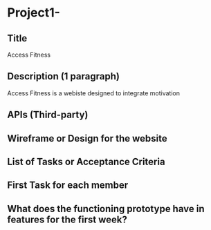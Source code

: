 # Project1-
## Title
Access Fitness
## Description (1 paragraph)
Access Fitness is a webiste designed to integrate motivation 
## APIs (Third-party)

## Wireframe or Design for the website

## List of Tasks or Acceptance Criteria

## First Task for each member

## What does the functioning prototype have in features for the first week?